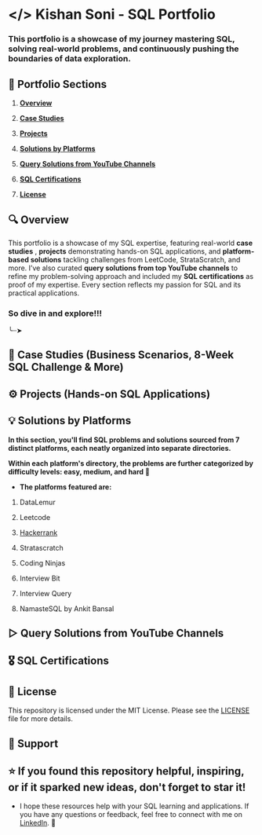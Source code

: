 # </>  Kishan Soni - SQL Portfolio

### This portfolio is a showcase of my journey mastering SQL, solving real-world problems, and continuously pushing the boundaries of data exploration.


## 📌 Portfolio Sections  

1. [**Overview**](https://github.com/Kishan0705/Kishan-SQL-Portfolio/tree/main#-overview)

2. [**Case Studies**](https://github.com/Kishan0705/Kishan-SQL-Portfolio/tree/main#-case-studies-business-scenarios-8-week-sql-challenge--more)  

3. [**Projects**](https://github.com/Kishan0705/Kishan-SQL-Portfolio/tree/main#%EF%B8%8F--projects-hands-on-sql-applications) 

4. [**Solutions by Platforms**](https://github.com/Kishan0705/Kishan-SQL-Portfolio/tree/main#-solutions-by-platforms)
  
5. [**Query Solutions from YouTube Channels**](https://github.com/Kishan0705/Kishan-SQL-Portfolio/tree/main#--query-solutions-from-youtube-channels)  

6. [**SQL Certifications**](https://github.com/Kishan0705/Kishan-SQL-Portfolio/tree/main#%EF%B8%8F-sql-certifications)

7. [**License**](https://github.com/Kishan0705/Kishan-SQL-Portfolio/tree/main#-license)

## 🔍 Overview  

 This portfolio is a showcase of my SQL expertise, featuring real-world **case studies** , **projects** demonstrating hands-on SQL applications, and **platform-based solutions** tackling challenges from LeetCode, StrataScratch, and more. I’ve also curated **query solutions from top YouTube channels** to refine my problem-solving approach and included my **SQL certifications** as proof of my expertise. Every section reflects my passion for SQL and its practical applications.
### So dive in and explore!!!  
╰┈➤

## 🧠 Case Studies (Business Scenarios, 8-Week SQL Challenge & More)  

## ⚙️  Projects (Hands-on SQL Applications)

## 💡 Solutions by Platforms

**In this section, you'll find SQL problems and solutions sourced from 7 distinct platforms, each neatly organized into separate directories.**  

**Within each platform's directory, the problems are further categorized by difficulty levels: **easy**, **medium**, and **hard** 📝**  

- **The platforms featured are:**

1. DataLemur

2. Leetcode

3. [Hackerrank](https://github.com/Kishan0705/Kishan-SQL-Portfolio/tree/main/Hacker_Rank_Solutions)

4. Stratascratch

5. Coding Ninjas

6. Interview Bit

7. Interview Query

8. NamasteSQL by Ankit Bansal


## ▷  Query Solutions from YouTube Channels

## 🎖️ SQL Certifications 

## 📃 License 
This repository is licensed under the MIT License. Please see the [LICENSE](https://github.com/Kishan0705/Kishan-SQL-Portfolio/blob/main/LICENSE
) file for more details.

## 🤝 Support
## ⭐ If you found this repository helpful, inspiring, or if it sparked new ideas, don't forget to star it!
- I hope these resources help with your SQL learning and applications. If you have any questions or feedback, feel free to connect with me on [LinkedIn](https://www.linkedin.com/in/kishan-soni0705/). 🙌





